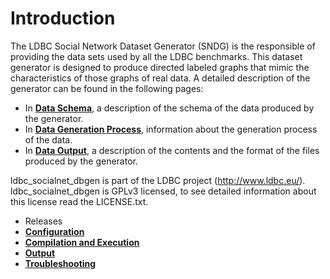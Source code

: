# Introduction

The LDBC Social Network Dataset Generator (SNDG) is the responsible of providing the data sets used by all the LDBC benchmarks. This dataset generator is designed to produce directed labeled graphs that mimic the characteristics of those graphs of real data. A detailed description of the generator can be found in the following pages:

* In **[Data Schema](https://github.com/ldbc/ldbc_socialnet_bm/wiki/Data-Schema)**, a description of the schema of the data produced by the generator.
* In **[Data Generation Process](https://github.com/ldbc/ldbc_socialnet_bm/wiki/Data-Generation)**, information about the generation process of the data.
* In **[Data Output](https://github.com/ldbc/ldbc_socialnet_bm/wiki/Data-Output)**, a description of the contents and the format of the files produced by the generator.


ldbc_socialnet_dbgen is part of the LDBC project (http://www.ldbc.eu/).
ldbc_socialnet_dbgen is GPLv3 licensed, to see detailed information about this license read the LICENSE.txt.

* Releases
* **[Configuration](https://github.com/ldbc/ldbc_socialnet_bm/wiki/Configuration)**
* **[Compilation and Execution](https://github.com/ldbc/ldbc_socialnet_bm/wiki/Compilation_Execution)**
* **[Output](https://github.com/ldbc/ldbc_socialnet_bm/wiki/Data-Output)**
* **[Troubleshooting](https://github.com/ldbc/ldbc_socialnet_bm/wiki/Throubleshooting)**

